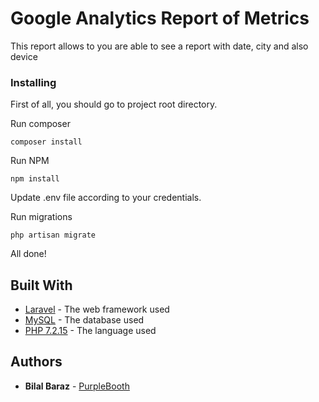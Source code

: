 # Google Analytics Report of Metrics

This report allows to you are able to see a report with date, city and also device

### Installing

First of all, you should go to project root directory.

Run composer
```
composer install
```

Run NPM

```
npm install
```

Update .env file according to your credentials.

Run migrations
```
php artisan migrate
```

All done!

## Built With

* [Laravel](https://laravel.com/) - The web framework used
* [MySQL](https://www.mysql.com/) - The database used
* [PHP 7.2.15](https://www.php.net/) - The language used

## Authors

* **Bilal Baraz** - [PurpleBooth](https://github.com/bilalbaraz)
